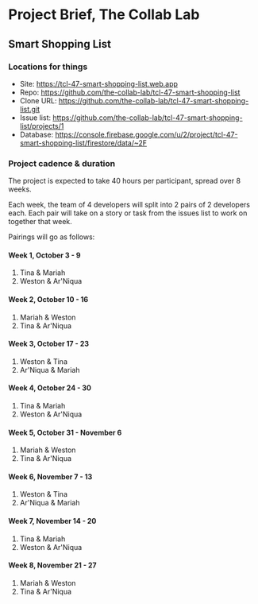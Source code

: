# Project Brief, The Collab Lab

## Smart Shopping List

### Locations for things

- Site: https://tcl-47-smart-shopping-list.web.app
- Repo: https://github.com/the-collab-lab/tcl-47-smart-shopping-list
- Clone URL: https://github.com/the-collab-lab/tcl-47-smart-shopping-list.git
- Issue list: https://github.com/the-collab-lab/tcl-47-smart-shopping-list/projects/1
- Database: https://console.firebase.google.com/u/2/project/tcl-47-smart-shopping-list/firestore/data/~2F

### Project cadence & duration

The project is expected to take 40 hours per participant, spread over 8 weeks.

Each week, the team of 4 developers will split into 2 pairs of 2 developers each. Each pair will take on a story or task from the issues list to work on together that week.

Pairings will go as follows:

#### Week 1, October 3 - 9

1. Tina & Mariah
2. Weston & Ar'Niqua

#### Week 2, October 10 - 16

1. Mariah & Weston
2. Tina & Ar'Niqua

#### Week 3, October 17 - 23

1. Weston & Tina
2. Ar'Niqua & Mariah

#### Week 4, October 24 - 30

1. Tina & Mariah
2. Weston & Ar'Niqua

#### Week 5, October 31 - November 6

1. Mariah & Weston
2. Tina & Ar'Niqua

#### Week 6, November 7 - 13

1. Weston & Tina
2. Ar'Niqua & Mariah

#### Week 7, November 14 - 20

1. Tina & Mariah
2. Weston & Ar'Niqua

#### Week 8, November 21 - 27

1. Mariah & Weston
2. Tina & Ar'Niqua
